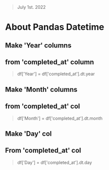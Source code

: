 > July 1st. 2022
# About Pandas Datetime

## Make 'Year' columns
## from 'completed_at' column
> df['Year'] = df['completed_at'].dt.year

## Make 'Month' columns
## from 'completed_at' col
> df['Month'] = df['completed_at'].dt.month

## Make 'Day' col
## From 'completed_at' col
> df['Day'] = df['completed_at'].dt.day
